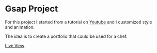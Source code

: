 # Gsap Project

For this project I started from a tutorial on [Youtube](https://www.youtube.com/watch?v=5RyrIPCs47A) and I customized style and animation.

The idea is to create a portfolio that could be used for a chef.

[Live View](https://marlene32100.github.io/Gsap/)

